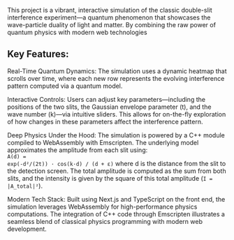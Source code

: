 This project is a vibrant, interactive simulation of the classic double-slit interference experiment—a quantum phenomenon that showcases the wave-particle duality of light and matter. By combining the raw power of quantum physics with modern web technologies

## Key Features:

Real-Time Quantum Dynamics:
The simulation uses a dynamic heatmap that scrolls over time, where each new row represents the evolving interference pattern computed via a quantum model.

Interactive Controls:
Users can adjust key parameters—including the positions of the two slits, the Gaussian envelope parameter (t), and the wave number (k)—via intuitive sliders. This allows for on-the-fly exploration of how changes in these parameters affect the interference pattern.

Deep Physics Under the Hood:
The simulation is powered by a C++ module compiled to WebAssembly with Emscripten. The underlying model approximates the amplitude from each slit using:
    <br><code>A(d) = exp(-d²/(2t)) · cos(k·d) / (d + ε)</code>
where d is the distance from the slit to the detection screen. The total amplitude is computed as the sum from both slits, and the intensity is given by the square of this total amplitude (<code>I = |A_total|²</code>).

Modern Tech Stack:
Built using Next.js and TypeScript on the front end, the simulation leverages WebAssembly for high-performance physics computations. The integration of C++ code through Emscripten illustrates a seamless blend of classical physics programming with modern web development.
